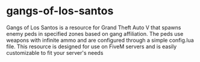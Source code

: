 # gangs-of-los-santos
Gangs of Los Santos is a resource for Grand Theft Auto V that spawns enemy peds in specified zones based on gang affiliation. The peds use weapons with infinite ammo and are configured through a simple config.lua file. This resource is designed for use on FiveM servers and is easily customizable to fit your server's needs
